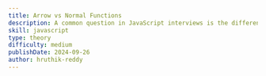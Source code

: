 ```yaml
---
title: Arrow vs Normal Functions
description: A common question in JavaScript interviews is the difference between arrow functions and normal functions. This is an essential topic, especially when dealing with `this` keyword behavior and function scopes.
skill: javascript
type: theory
difficulty: medium
publishDate: 2024-09-26
author: hruthik-reddy
---
```

